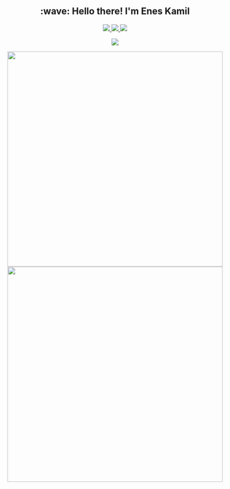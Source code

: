 <h2 align="center"> :wave: Hello there! I'm Enes Kamil</h2>

<p align="center">
  <a href="mailto:eneskamilyilmaz@gmail.com">
    <img src="https://img.shields.io/badge/Gmail-D14836?style=for-the-badge&logo=gmail&logoColor=white" />
  </a>
  
  <a href="https://twitter.com/eneskydev">
    <img src="https://img.shields.io/badge/Twitter-%231DA1F2.svg?style=for-the-badge&logo=Twitter&logoColor=white" />
  </a>
    
  <a href="https://linkedin.com/in/enesky">
    <img src="https://img.shields.io/badge/linkedin-%230077B5.svg?style=for-the-badge&logo=linkedin&logoColor=white" />
  </a>
</p>

<p align="center">
    <img src="https://github-readme-stats.vercel.app/api?username=enesky&show_icons=true&theme=gotham&hide_border=true">
</p>

<p align="center">
  <a>
    <img src="https://github-readme-streak-stats.herokuapp.com/?user=enesky&theme=gotham&hide_border=true" width="500px"/>
    <img src="https://github-readme-streak-stats.herokuapp.com?user=enesky&theme=gotham&hide_border=true&&hide_total_contributions=true&date_format=j%2Fn%5B%2FY%5D&mode=weekly" width="500px">
  </a>
</p>
